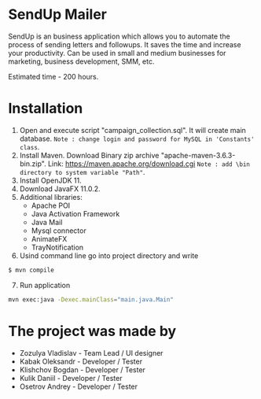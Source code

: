 # SendUp Mailer
SendUp is an business application which allows you to automate the process of sending letters and followups. It saves the time and increase your productivity. Can be used in small and medium businesses for marketing, business development, SMM, etc.

Estimated time - 200 hours.

# Installation

1) Open and execute script "campaign_collection.sql". It will create main database.
`Note : change login and password for MySQL in 'Constants' class`.
2) Install Maven. Download Binary zip archive "apache-maven-3.6.3-bin.zip".
Link: https://maven.apache.org/download.cgi
`Note : add \bin directory to system variable "Path"`.
3) Install OpenJDK 11.
4) Download JavaFX 11.0.2.
5) Additional libraries: 
    * Apache POI
    * Java Activation Framework
    * Java Mail
    * Mysql connector 
    * AnimateFX
    * TrayNotification
6) Usind command line go into project directory and write 
```sh
$ mvn compile
```
7) Run application
```sh
mvn exec:java -Dexec.mainClass="main.java.Main"
```
# The project was made by
 - Zozulya Vladislav - Team Lead / UI designer
 - Kabak Oleksandr - Developer / Tester
 - Klishchov Bogdan - Developer / Tester
 - Kulik Daniil - Developer / Tester
 - Osetrov Andrey - Developer / Tester